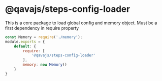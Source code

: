 # @qavajs/steps-config-loader
This is a core package to load global config and memory object. Must be a first dependency in require property

```javascript
const Memory = require('./memory');
module.exports = {
    default: {
        require: [
            '@qavajs/steps-config-loader'
        ],
        memory: new Memory()
    }
}
```
